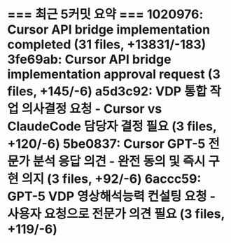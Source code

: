 === 최근 5커밋 요약 ===
1020976: Cursor API bridge implementation completed (31 files, +13831/-183)
3fe69ab: Cursor API bridge implementation approval request (3 files, +145/-6)
a5d3c92: VDP 통합 작업 의사결정 요청 - Cursor vs ClaudeCode 담당자 결정 필요 (3 files, +120/-6)
5be0837: Cursor GPT-5 전문가 분석 응답 의견 - 완전 동의 및 즉시 구현 의지 (3 files, +92/-6)
6accc59: GPT-5 VDP 영상해석능력 컨설팅 요청 - 사용자 요청으로 전문가 의견 필요 (3 files, +119/-6)
=======================
